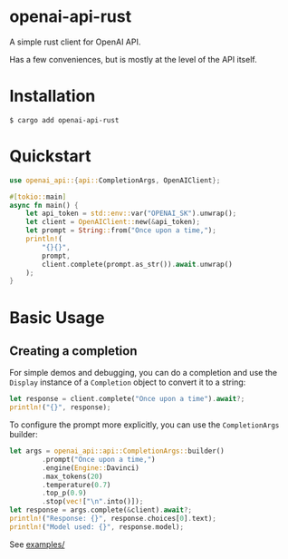 # openai-api-rust
A simple rust client for OpenAI API.

Has a few conveniences, but is mostly at the level of the API itself.

# Installation

```
$ cargo add openai-api-rust
```

# Quickstart

```rust
use openai_api::{api::CompletionArgs, OpenAIClient};

#[tokio::main]
async fn main() {
    let api_token = std::env::var("OPENAI_SK").unwrap();
    let client = OpenAIClient::new(&api_token);
    let prompt = String::from("Once upon a time,");
    println!(
        "{}{}",
        prompt,
        client.complete(prompt.as_str()).await.unwrap()
    );
}
```
# Basic Usage

## Creating a completion

For simple demos and debugging, you can do a completion and use the `Display` instance of a `Completion` object to convert it to a string:

```rust
let response = client.complete("Once upon a time").await?;
println!("{}", response);
```

To configure the prompt more explicitly, you can use the `CompletionArgs` builder:

```rust
let args = openai_api::api::CompletionArgs::builder()
        .prompt("Once upon a time,")
        .engine(Engine::Davinci)
        .max_tokens(20)
        .temperature(0.7)
        .top_p(0.9)
        .stop(vec!["\n".into()]);
let response = args.complete(&client).await?;
println!("Response: {}", response.choices[0].text);
println!("Model used: {}", response.model);
```

See [examples/](./examples)